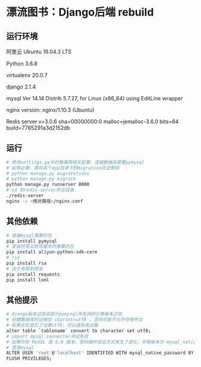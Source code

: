 # 漂流图书：Django后端 rebuild

## 运行环境

阿里云 Ubuntu 16.04.3 LTS

Python 3.6.8

virtualenv 20.0.7

django 2.1.4

mysql  Ver 14.14 Distrib 5.7.27, for Linux (x86_64) using  EditLine wrapper

nginx version: nginx/1.10.3 (Ubuntu)

Redis server v=3.0.6 sha=00000000:0 malloc=jemalloc-3.6.0 bits=64 build=7785291a3d2152db

## 运行

```bash
# 修改settings.py中的数据库相关配置，连接数据库需要pymysql
# 如有必要，需将各个app目录下的migration历史删除
# python manage.py migratetions
# python manage.py migrate
python manage.py runserver 8000
# cd 到redis-server所在目录
./redis-server
nginx -c <绝对路径>/nginx.conf
```

## 其他依赖

```bash
# 连接mysql需要的包
pip install pymysql
# 安装阿里云短信服务所需要的包
pip install aliyun-python-sdk-core
# rsa
pip install rsa
# 由于有用到爬虫
pip install requests
pip install lxml
```

## 其他提示

```bash
# django版本过高会提示pymysql所支持的引擎版本过低
# 创建数据库时记得加 charset=utf8 ，否则可能不允许存储中文
# 如果实在是忘了设置utf8，可以逐张表设置
alter table `tablename` convert to character set utf8;
# import mysql.connector测试失败
# 如果你的 MySQL 是 8.0 版本，密码插件验证方式发生了变化，早期版本为 mysql_native_password，8.0 版本为 caching_sha2_password，所以需要做些改变：
# 登录mysql
ALTER USER 'root'@'localhost' IDENTIFIED WITH mysql_native_password BY 'YourPassword';
FLUSH PRIVILEGES;

```

